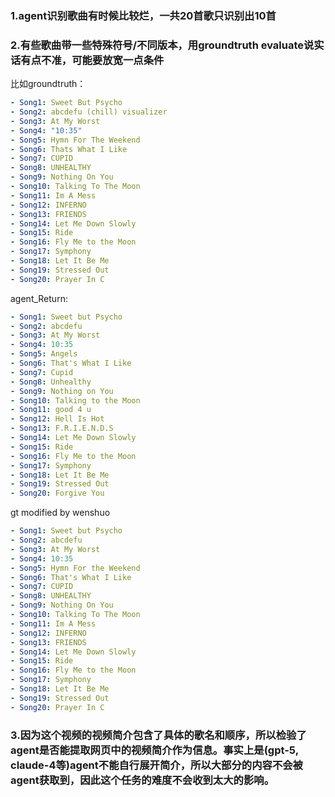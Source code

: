 ### 1.agent识别歌曲有时候比较烂，一共20首歌只识别出10首
### 2.有些歌曲带一些特殊符号/不同版本，用groundtruth evaluate说实话有点不准，可能要放宽一点条件
比如groundtruth：

```yaml
- Song1: Sweet But Psycho
- Song2: abcdefu (chill) visualizer
- Song3: At My Worst
- Song4: "10:35"
- Song5: Hymn For The Weekend
- Song6: Thats What I Like
- Song7: CUPID
- Song8: UNHEALTHY
- Song9: Nothing On You
- Song10: Talking To The Moon
- Song11: Im A Mess
- Song12: INFERNO
- Song13: FRIENDS
- Song14: Let Me Down Slowly
- Song15: Ride
- Song16: Fly Me to the Moon
- Song17: Symphony
- Song18: Let It Be Me
- Song19: Stressed Out
- Song20: Prayer In C
```
agent_Return:
```yaml
- Song1: Sweet but Psycho
- Song2: abcdefu
- Song3: At My Worst
- Song4: 10:35
- Song5: Angels
- Song6: That's What I Like
- Song7: Cupid
- Song8: Unhealthy
- Song9: Nothing on You
- Song10: Talking to the Moon
- Song11: good 4 u
- Song12: Hell Is Hot
- Song13: F.R.I.E.N.D.S
- Song14: Let Me Down Slowly
- Song15: Ride
- Song16: Fly Me to the Moon
- Song17: Symphony
- Song18: Let It Be Me
- Song19: Stressed Out
- Song20: Forgive You
```
gt modified by wenshuo

```yaml
- Song1: Sweet but Psycho
- Song2: abcdefu
- Song3: At My Worst
- Song4: 10:35
- Song5: Hymn For the Weekend
- Song6: That's What I Like
- Song7: CUPID
- Song8: UNHEALTHY
- Song9: Nothing On You
- Song10: Talking To The Moon
- Song11: Im A Mess
- Song12: INFERNO
- Song13: FRIENDS
- Song14: Let Me Down Slowly
- Song15: Ride
- Song16: Fly Me to the Moon
- Song17: Symphony
- Song18: Let It Be Me
- Song19: Stressed Out
- Song20: Prayer In C
```

### 3.因为这个视频的视频简介包含了具体的歌名和顺序，所以检验了agent是否能提取网页中的视频简介作为信息。事实上是(gpt-5, claude-4等)agent不能自行展开简介，所以大部分的内容不会被agent获取到，因此这个任务的难度不会收到太大的影响。